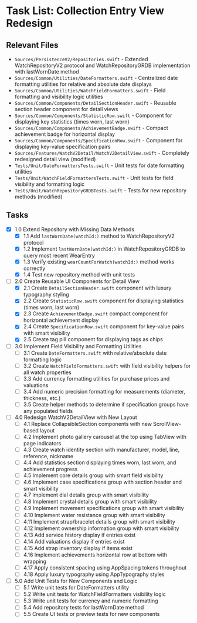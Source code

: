 # Task List: Collection Entry View Redesign

## Relevant Files

- `Sources/PersistenceV2/Repositories.swift` - Extended WatchRepositoryV2 protocol and WatchRepositoryGRDB implementation with lastWornDate method
- `Sources/Common/Utilities/DateFormatters.swift` - Centralized date formatting utilities for relative and absolute date displays
- `Sources/Common/Utilities/WatchFieldFormatters.swift` - Field formatting and visibility logic utilities
- `Sources/Common/Components/DetailSectionHeader.swift` - Reusable section header component for detail views
- `Sources/Common/Components/StatisticRow.swift` - Component for displaying key statistics (times worn, last worn)
- `Sources/Common/Components/AchievementBadge.swift` - Compact achievement badge for horizontal display
- `Sources/Common/Components/SpecificationRow.swift` - Component for displaying key-value specification pairs
- `Sources/Features/WatchV2Detail/WatchV2DetailView.swift` - Completely redesigned detail view (modified)
- `Tests/Unit/DateFormattersTests.swift` - Unit tests for date formatting utilities
- `Tests/Unit/WatchFieldFormattersTests.swift` - Unit tests for field visibility and formatting logic
- `Tests/Unit/WatchRepositoryGRDBTests.swift` - Tests for new repository methods (modified)

## Tasks

- [x] 1.0 Extend Repository with Missing Data Methods
  - [x] 1.1 Add `lastWornDate(watchId:)` method to WatchRepositoryV2 protocol
  - [x] 1.2 Implement `lastWornDate(watchId:)` in WatchRepositoryGRDB to query most recent WearEntry
  - [x] 1.3 Verify existing `wearCountForWatch(watchId:)` method works correctly
  - [x] 1.4 Test new repository method with unit tests

- [ ] 2.0 Create Reusable UI Components for Detail View
  - [x] 2.1 Create `DetailSectionHeader.swift` component with luxury typography styling
  - [x] 2.2 Create `StatisticRow.swift` component for displaying statistics (times worn, last worn)
  - [x] 2.3 Create `AchievementBadge.swift` compact component for horizontal achievement display
  - [x] 2.4 Create `SpecificationRow.swift` component for key-value pairs with smart visibility
  - [x] 2.5 Create tag pill component for displaying tags as chips

- [ ] 3.0 Implement Field Visibility and Formatting Utilities
  - [ ] 3.1 Create `DateFormatters.swift` with relative/absolute date formatting logic
  - [ ] 3.2 Create `WatchFieldFormatters.swift` with field visibility helpers for all watch properties
  - [ ] 3.3 Add currency formatting utilities for purchase prices and valuations
  - [ ] 3.4 Add numeric precision formatting for measurements (diameter, thickness, etc.)
  - [ ] 3.5 Create helper methods to determine if specification groups have any populated fields

- [ ] 4.0 Redesign WatchV2DetailView with New Layout
  - [ ] 4.1 Replace CollapsibleSection components with new ScrollView-based layout
  - [ ] 4.2 Implement photo gallery carousel at the top using TabView with page indicators
  - [ ] 4.3 Create watch identity section with manufacturer, model, line, reference, nickname
  - [ ] 4.4 Add statistics section displaying times worn, last worn, and achievement progress
  - [ ] 4.5 Implement core details group with smart field visibility
  - [ ] 4.6 Implement case specifications group with section header and smart visibility
  - [ ] 4.7 Implement dial details group with smart visibility
  - [ ] 4.8 Implement crystal details group with smart visibility
  - [ ] 4.9 Implement movement specifications group with smart visibility
  - [ ] 4.10 Implement water resistance group with smart visibility
  - [ ] 4.11 Implement strap/bracelet details group with smart visibility
  - [ ] 4.12 Implement ownership information group with smart visibility
  - [ ] 4.13 Add service history display if entries exist
  - [ ] 4.14 Add valuations display if entries exist
  - [ ] 4.15 Add strap inventory display if items exist
  - [ ] 4.16 Implement achievements horizontal row at bottom with wrapping
  - [ ] 4.17 Apply consistent spacing using AppSpacing tokens throughout
  - [ ] 4.18 Apply luxury typography using AppTypography styles

- [ ] 5.0 Add Unit Tests for New Components and Logic
  - [ ] 5.1 Write unit tests for DateFormatters utility
  - [ ] 5.2 Write unit tests for WatchFieldFormatters visibility logic
  - [ ] 5.3 Write unit tests for currency and numeric formatting
  - [ ] 5.4 Add repository tests for lastWornDate method
  - [ ] 5.5 Create UI tests or preview tests for new components
